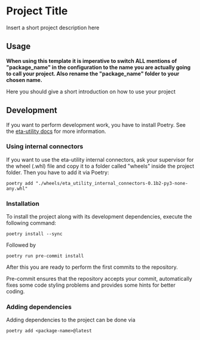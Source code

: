 # Project Title

Insert a short project description here

## Usage

__When using this template it is imperative to switch ALL mentions of "package_name" in the configuration to the name you are actually going to call your project. Also rename the "package_name" folder to your chosen name.__

Here you should give a short introduction on how to use your project

## Development
If you want to perform development work, you have to install Poetry. See the [eta-utility docs](https://eta-utility.readthedocs.io/en/main/guide/development.html) for more information.

### Using internal connectors
If you want to use the eta-utility internal connectors, ask your supervisor for the wheel (.whl) file and copy it to a folder called "wheels" inside the project folder.
Then you have to add it via Poetry:

    poetry add "./wheels/eta_utility_internal_connectors-0.1b2-py3-none-any.whl"

### Installation
To install the project along with its development dependencies, execute the following command:

    poetry install --sync

Followed by

    poetry run pre-commit install

After this you are ready to perform the first commits to the repository.

Pre-commit ensures that the repository accepts your commit, automatically fixes some code styling problems and provides some hints for better coding.

### Adding dependencies
Adding dependencies to the project can be done via

    poetry add <package-name>@latest
